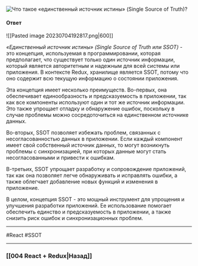 ![Что такое «единственный источник истины» (Single Source of Truth)?](https://youtu.be/HBSAjY-xh3k?t=517)

#### Ответ

![[Pasted image 20230704192817.png|600]]

*«Единственный источник истины» (Single Source of Truth или SSOT)* - это концепция, используемая в программировании, которая предполагает, что существует только один источник информации, который является авторитетным и надежным для всей системы или приложения. В контексте Redux, хранилище является SSOT, потому что оно содержит всю текущую информацию о состоянии приложения.

Эта концепция имеет несколько преимуществ. Во-первых, она обеспечивает единообразность и предсказуемость в приложении, так как все компоненты используют один и тот же источник информации. Это также упрощает отладку и обнаружение ошибок, поскольку в случае проблемы можно сосредоточиться на единственном источнике данных.

Во-вторых, SSOT позволяет избежать проблем, связанных с несогласованностью данных в приложении. Если каждый компонент имеет свой собственный источник данных, то могут возникнуть проблемы с синхронизацией, при которых данные могут стать несогласованными и привести к ошибкам.

В-третьих, SSOT упрощает разработку и сопровождение приложений, так как она позволяет легче обнаруживать и исправлять ошибки, а также облегчает добавление новых функций и изменения в приложение.

В целом, концепция SSOT - это мощный инструмент для упрощения и улучшения разработки приложений. Ее использование помогает обеспечить единство и предсказуемость в приложении, а также снизить риск ошибок и синхронизационных проблем.

____
#React #SSOT 

____

### [[004 React + Redux|Назад]]